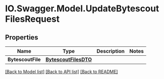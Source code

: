 # IO.Swagger.Model.UpdateBytescoutFilesRequest
## Properties

Name | Type | Description | Notes
------------ | ------------- | ------------- | -------------
**BytescoutFile** | [**BytescoutFilesDTO**](BytescoutFilesDTO.md) |  | 

[[Back to Model list]](../README.md#documentation-for-models) [[Back to API list]](../README.md#documentation-for-api-endpoints) [[Back to README]](../README.md)

